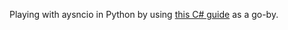 Playing with aysncio in Python by using [this C# guide](https://docs.microsoft.com/en-us/dotnet/csharp/programming-guide/concepts/async/) as a go-by. 